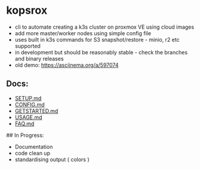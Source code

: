 # kopsrox

- cli to automate creating a k3s cluster on proxmox VE using cloud images
- add more master/worker nodes using simple config file
- uses built in k3s commands for S3 snapshot/restore - minio, r2 etc supported
- in development but should be reasonably stable - check the branches and binary releases
- old demo: https://asciinema.org/a/597074

## Docs:

 - [SETUP.md](docs/SETUP.md)
 - [CONFIG.md](docs/CONFIG.md)
 - [GETSTARTED.md](docs/GETSTARTED.md)
 - [USAGE.md](docs/USAGE.md)
 - [FAQ.md](docs/FAQ.md)

## In Progress:

 - Documentation
 - code clean up 
 - standardising output ( colors ) 
